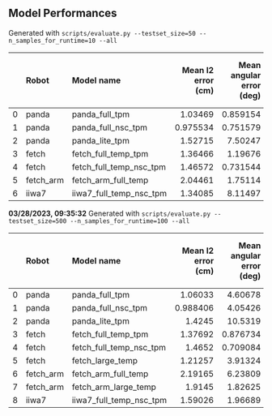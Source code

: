 ## Model Performances
Generated with `scripts/evaluate.py --testset_size=50 --n_samples_for_runtime=10 --all`

|    | Robot     | Model name              |   Mean l2 error (cm) |   Mean angular error (deg) |   Joint limits exceeded % |   Self-colliding % |   Mean runtime for 10 solutions (ms) |   Runtime std (k=5) |   Number of coupling layers |
|---:|:----------|:------------------------|---------------------:|---------------------------:|--------------------------:|-------------------:|-------------------------------------:|--------------------:|----------------------------:|
|  0 | panda     | panda_full_tpm          |             1.03469  |                   0.859154 |                         0 |               1.12 |                              7.82676 |         0.00539608  |                          12 |
|  1 | panda     | panda_full_nsc_tpm      |             0.975534 |                   0.751579 |                         0 |               1.48 |                              5.74055 |         6.30143e-05 |                          12 |
|  2 | panda     | panda_lite_tpm          |             1.52715  |                   7.50247  |                         0 |               8.56 |                              2.94867 |         9.43252e-05 |                           6 |
|  3 | fetch     | fetch_full_temp_tpm     |             1.36466  |                   1.19676  |                         0 |               3.12 |                              5.26166 |         4.34817e-05 |                          12 |
|  4 | fetch     | fetch_full_temp_nsc_tpm |             1.46572  |                   0.731544 |                         0 |               2.76 |                              5.79877 |         0.000151532 |                          12 |
|  5 | fetch_arm | fetch_arm_full_temp     |             2.04461  |                   1.75114  |                         0 |               3.64 |                              5.98402 |         0.000197209 |                          12 |
|  6 | iiwa7     | iiwa7_full_temp_nsc_tpm |             1.34085  |                   8.11497  |                         0 |               0    |                              5.83868 |         7.1178e-05  |                          12 |

**03/28/2023, 09:35:32**
Generated with `scripts/evaluate.py --testset_size=500 --n_samples_for_runtime=100 --all`

|    | Robot     | Model name              |   Mean l2 error (cm) |   Mean angular error (deg) |   Joint limits exceeded % |   Self-colliding % |   Mean runtime for 100 solutions (ms) |   Runtime std (k=5) |   Number of coupling layers |
|---:|:----------|:------------------------|---------------------:|---------------------------:|--------------------------:|-------------------:|--------------------------------------:|--------------------:|----------------------------:|
|  0 | panda     | panda_full_tpm          |             1.06033  |                   4.60678  |                         0 |              5.424 |                               6.0245  |         5.52396e-05 |                          12 |
|  1 | panda     | panda_full_nsc_tpm      |             0.988406 |                   4.05426  |                         0 |              4.632 |                               6.42967 |         1.65477e-05 |                          12 |
|  2 | panda     | panda_lite_tpm          |             1.4245   |                  10.5319   |                         0 |              6.056 |                               4.13961 |         1.12562e-05 |                           6 |
|  3 | fetch     | fetch_full_temp_tpm     |             1.37692  |                   0.876734 |                         0 |              3.856 |                               8.41703 |         1.67176e-05 |                          12 |
|  4 | fetch     | fetch_full_temp_nsc_tpm |             1.4652   |                   0.709084 |                         0 |              2.98  |                               8.50849 |         1.73738e-05 |                          12 |
|  5 | fetch     | fetch_large_temp        |             1.21257  |                   3.91324  |                         0 |              2.148 |                               9.49244 |         2.08031e-05 |                          16 |
|  6 | fetch_arm | fetch_arm_full_temp     |             2.19165  |                   6.23809  |                         0 |              3.768 |                               8.51307 |         1.04182e-05 |                          12 |
|  7 | fetch_arm | fetch_arm_large_temp    |             1.9145   |                   1.82625  |                         0 |              2.092 |                               9.63984 |         0.000216909 |                          16 |
|  8 | iiwa7     | iiwa7_full_temp_nsc_tpm |             1.59026  |                   1.96689  |                         0 |              0.016 |                               6.12326 |         3.15216e-05 |                          12 |